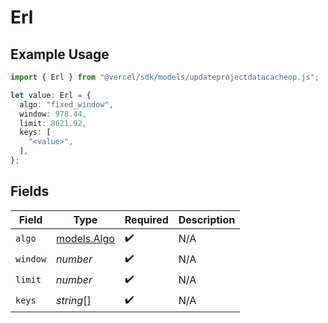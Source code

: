 # Erl

## Example Usage

```typescript
import { Erl } from "@vercel/sdk/models/updateprojectdatacacheop.js";

let value: Erl = {
  algo: "fixed_window",
  window: 978.44,
  limit: 8621.92,
  keys: [
    "<value>",
  ],
};
```

## Fields

| Field                            | Type                             | Required                         | Description                      |
| -------------------------------- | -------------------------------- | -------------------------------- | -------------------------------- |
| `algo`                           | [models.Algo](../models/algo.md) | :heavy_check_mark:               | N/A                              |
| `window`                         | *number*                         | :heavy_check_mark:               | N/A                              |
| `limit`                          | *number*                         | :heavy_check_mark:               | N/A                              |
| `keys`                           | *string*[]                       | :heavy_check_mark:               | N/A                              |